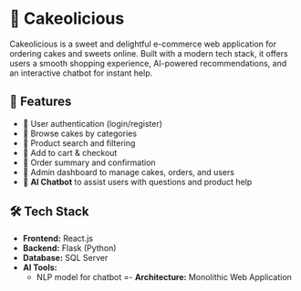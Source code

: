 # 🎂 Cakeolicious

Cakeolicious is a sweet and delightful e-commerce web application for ordering cakes and sweets online. Built with a modern tech stack, it offers users a smooth shopping experience, AI-powered recommendations, and an interactive chatbot for instant help.

## 🍰 Features

- 🧁 User authentication (login/register)
- 🧁 Browse cakes by categories
- 🧁 Product search and filtering
- 🧁 Add to cart & checkout
- 🧁 Order summary and confirmation
- 🧁 Admin dashboard to manage cakes, orders, and users
- 🤖 **AI Chatbot** to assist users with questions and product help

## 🛠️ Tech Stack

- **Frontend:** React.js
- **Backend:** Flask (Python)
- **Database:** SQL Server
- **AI Tools:** 
  - NLP model for chatbot 
=- **Architecture:** Monolithic Web Application
